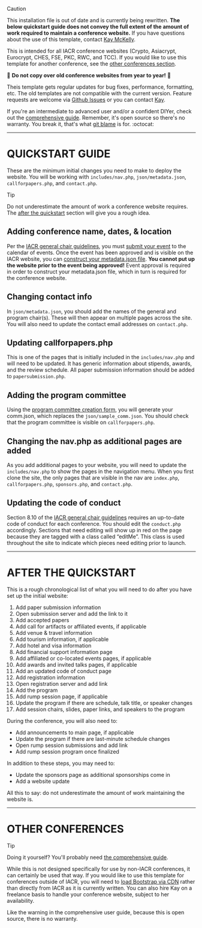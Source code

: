 
> [!CAUTION]
> This installation file is out of date and is currently being rewritten. 
> **The below quickstart guide does not convey the full extent of the 
> amount of work required to 
> maintain a conference website.**
> If you have questions about the use of this template, contact 
> [Kay McKelly](https://github.com/kaymckelly).

This is intended for all IACR conference websites (Crypto, Asiacrypt, Eurocrypt, CHES, FSE, PKC, RWC, and TCC). If you would like to use this template for another conference, see the [other conferences section](#other-conferences).

:japanese_ogre: **Do not copy over old conference websites from year to year!** :japanese_ogre: 

Theis template gets regular updates for bug fixes, performance, formatting, etc. The old templates are not compatible with the current version. Feature requests are welcome via [Github Issues](https://github.com/IACR/conference-template/issues/new) or you can contact [Kay](https://github.com/kaymckelly).

If you're an intermediate to advanced user and/or a confident DIYer, check out the [comprehensive guide](comprehensiveGuide.md). Remember, it's open source so there's no warranty. You break it, that's what [git blame](https://www.atlassian.com/git/tutorials/inspecting-a-repository/git-blame) is for. :octocat:

---

# QUICKSTART GUIDE
These are the minimum initial changes you need to make to deploy the website. You will be working with `includes/nav.php`, `json/metadata.json`, `callforpapers.php`, and `contact.php`.

> [!TIP]
> Do not underestimate the amount of work a conference website requires. The [after the quickstart](#after-the-quickstart) section will give you a rough idea.

## Adding conference name, dates, & location
Per the [IACR general chair guidelines](https://iacr.org/docs/genchair.pdf), you must [submit your event](https://www.iacr.org/events/edit.php) to the calendar of events. Once the event has been approved and is visible on the IACR website, you can [construct your metadata.json file](https://www.iacr.org/cryptodb/pc/). **You cannot put up the website prior to the event being approved!** Event approval is required in order to construct your metadata.json file, which in turn is required for the conference website.

## Changing contact info
In `json/metadata.json`, you should add the names of the general and program chair(s). These will then appear on multiple pages across the site. You will also need to update the contact email addresses on `contact.php`.

## Updating callforpapers.php
This is one of the pages that is initially included in the `includes/nav.php` and will need to be updated. It has generic information about stipends, awards, and the review schedule. All paper submission information should be added to `papersubmission.php`.

## Adding the program committee
Using the [program committee creation form](https://www.iacr.org/cryptodb/pc/), you will generate your comm.json, which replaces the `json/sample_comm.json`. You should check that the program committee is visible on `callforpapers.php`.

## Changing the nav.php as additional pages are added
As you add additional pages to your website, you will need to update the `includes/nav.php` to show the pages in the navigation menu. When you first clone the site, the only pages that are visible in the nav are `index.php`, `callforpapers.php`, `sponsors.php`, and `contact.php`.

## Updating the code of conduct
Section 8.10 of the [IACR general chair guidelines](https://iacr.org/docs/genchair.pdf) requires an up-to-date code of conduct for each conference. You should edit the `conduct.php` accordingly. Sections that need editing will show up in red on the page because they are tagged with a class called “editMe”. This class is used throughout the site to indicate which pieces need editing prior to launch.

---

# AFTER THE QUICKSTART
This is a rough chronological list of what you will need to do after you have set up the initial website:
1. Add paper submission information
2. Open submission server and add the link to it
3. Add accepted papers
4. Add call for artifacts or affiliated events, if applicable
5. Add venue & travel information
6. Add tourism information, if applicable
7. Add hotel and visa information
8. Add financial support information page
9. Add affiliated or co-located events pages, if applicable
10. Add awards and invited talks pages, if applicable
11. Add an updated code of conduct page
12. Add registration information
13. Open registration server and add link
14. Add the program
15. Add rump session page, if applicable
16. Update the program if there are schedule, talk title, or speaker changes
17. Add session chairs, slides, paper links, and speakers to the program

During the conference, you will also need to:
* Add announcements to main page, if applicable
* Update the program if there are last-minute schedule changes
* Open rump session submissions and add link
* Add rump session program once finalized

In addition to these steps, you may need to:
* Update the sponsors page as additional sponsorships come in
* Add a website update

All this to say: do not underestimate the amount of work maintaining the website is.

---

# OTHER CONFERENCES
> [!TIP]
> Doing it yourself? You'll probably need [the comprehensive 
> guide](comprehensiveGuide.md).

While this is not designed specifically for use by non-IACR conferences, it can certainly be used that way. If you would like to use this template for conferences outside of IACR, you will need to [load Bootstrap via CDN](https://getbootstrap.com/docs/5.3/getting-started/introduction/#cdn-links) rather than directly from IACR as it is currently written. You can also hire Kay on a freelance basis to handle your conference website, subject to her availability.

Like the warning in the comprehensive user guide, because this is open source, there is no warranty.
